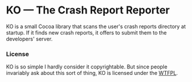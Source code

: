 # KO — The Crash Report Reporter

KO is a small Cocoa library that scans the user's crash reports directory at startup. If it finds new crash reports, it offers to submit them to the developers' server.

### License

KO is so simple I hardly consider it copyrightable. But since people invariably ask about this sort of thing, KO is licensed under the [WTFPL](http://sam.zoy.org/wtfpl/).
